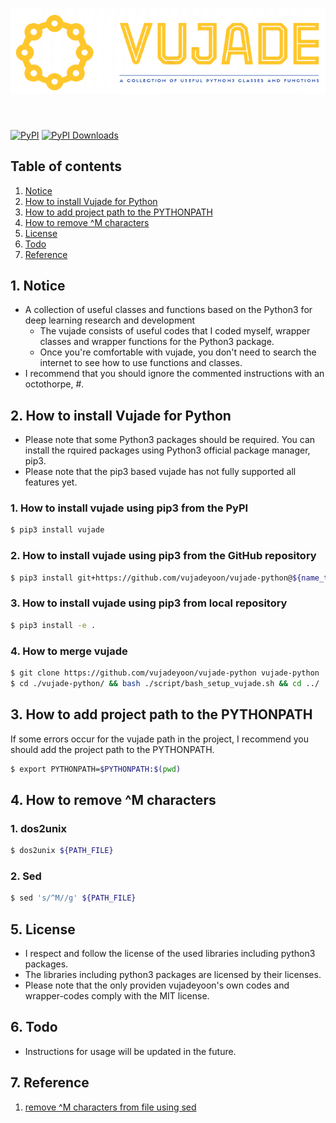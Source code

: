<h1 align="center">
<img src="asset/logo/primary/logo.png" width="800">
</h1><br>


[![PyPI](https://img.shields.io/pypi/v/vujade?label=pypi%20package)](https://pypi.org/project/vujade/)
[![PyPI Downloads](https://img.shields.io/pypi/dm/vujade.svg?label=PyPI%20downloads)](
https://pypi.org/project/vujade/)



## Table of contents
1. [Notice](#notice)
2. [How to install Vujade for Python](#how_to_install)
3. [How to add project path to the PYTHONPATH](#export_pythonpath)
4. [How to remove ^M characters](#remove_^M)
5. [License](#license)
6. [Todo](#todo)
7. [Reference](#ref)


## 1. Notice <a name="notice"></a>
- A collection of useful classes and functions based on the Python3 for deep learning research and development
    - The vujade consists of useful codes that I coded myself, wrapper classes and wrapper functions for the Python3 package.
    - Once you're comfortable with vujade, you don't need to search the internet to see how to use functions and classes.
- I recommend that you should ignore the commented instructions with an octothorpe, #.


## 2. How to install Vujade for Python <a name="how_to_install"></a>
- Please note that some Python3 packages should be required. You can install the rquired packages using Python3 official package manager, pip3.
- Please note that the pip3 based vujade has not fully supported all features yet.
### 1. How to install vujade using pip3 from the PyPI
```bash
$ pip3 install vujade
```

### 2. How to install vujade using pip3 from the GitHub repository
```bash
$ pip3 install git+https://github.com/vujadeyoon/vujade-python@${name_tag}
```

### 3. How to install vujade using pip3 from local repository
```bash
$ pip3 install -e .
```

### 4. How to merge vujade
```bash
$ git clone https://github.com/vujadeyoon/vujade-python vujade-python
$ cd ./vujade-python/ && bash ./script/bash_setup_vujade.sh && cd ../
```


## 3. How to add project path to the PYTHONPATH  <a name="export_pythonpath"></a>
If some errors occur for the vujade path in the project, I recommend you should add the project path to the PYTHONPATH.
```bash
$ export PYTHONPATH=$PYTHONPATH:$(pwd)
```


## 4. How to remove ^M characters <a name="remove_^M"></a>
### 1. dos2unix
  ```bash
  $ dos2unix ${PATH_FILE}
  ```

### 2. Sed
```bash
$ sed 's/^M//g' ${PATH_FILE}
```


## 5. License <a name="license"></a>
- I respect and follow the license of the used libraries including python3 packages.
- The libraries including python3 packages are licensed by their licenses.
- Please note that the only providen vujadeyoon's own codes and wrapper-codes comply with the MIT license.


## 6. Todo <a name="todo"></a>
- Instructions for usage will be updated in the future.


## 7. Reference <a name="ref"></a>
1. [remove ^M characters from file using sed](https://stackoverflow.com/questions/19406418/remove-m-characters-from-file-using-sed)
